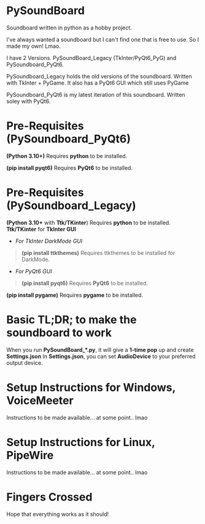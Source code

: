 # PySoundBoard
Soundboard written in python as a hobby project.

I've always wanted a soundboard but I can't find one that is free to use.
So I made my own! Lmao.

I have 2 Versions. PySoundBoard_Legacy (TkInter/PyQt6_PyG) and PySoundboard_PyQt6.

PySoundboard_Legacy holds the old versions of the soundboard. Written with TkInter + PyGame. It also has a PyQt6 GUI which still uses PyGame

PySoundboard_PyQt6 is my latest iteration of this soundboard. Written soley with PyQt6.

# Pre-Requisites (PySoundboard_PyQt6)
**(Python 3.10+)**
Requires **python** to be installed.

**(pip install pyqt6)**
Requires **PyQt6** to be installed.

# Pre-Requisites (PySoundboard_Legacy)
**(Python 3.10+** with **Ttk/TKinter**)
Requires **python** to be installed. **Ttk/TKinter** for **TkInter GUI**

- _For TkInter DarkMode GUI_
>**(pip install ttkthemes)**
Requires ttkthemes to be installed for DarkMode.

- _For PyQt6 GUI_
>**(pip install pyqt6)**
Requires **PyQt6** to be installed.

**(pip install pygame)**
Requires **pygame** to be installed.

# Basic TL;DR; to make the soundboard to work
When you run **PySoundBoard_\*.py**, it will give a **1-time pop** up and create **Settings.json**
In **Settings.json**, you can set **AudioDevice** to your preferred output device.

# Setup Instructions for Windows, VoiceMeeter
Instructions to be made available... at some point.. lmao

# Setup Instructions for Linux, PipeWire
Instructions to be made available... at some point.. lmao

# Fingers Crossed
Hope that everything works as it should!
